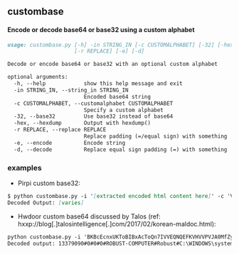 ## custombase
#### Encode or decode base64 or base32 using a custom alphabet

```markdown
usage: custombase.py [-h] -in STRING_IN [-c CUSTOMALPHABET] [-32] [-hex]
                     [-r REPLACE] [-e] [-d]

Decode or encode base64 or base32 with an optional custom alphabet

optional arguments:
  -h, --help            show this help message and exit
  -in STRING_IN, --string_in STRING_IN
                        Encoded base64 string
  -c CUSTOMALPHABET, --customalphabet CUSTOMALPHABET
                        Specify a custom alphabet
  -32, --base32         Use base32 instead of base64
  -hex, --hexdump       Output with hexdump()
  -r REPLACE, --replace REPLACE
                        Replace padding (=/equal sign) with something
  -e, --encode          Encode string
  -d, --decode          Replace equal sign padding (=) with something
```

### examples
- Pirpi custom base32:
```markdown
$ python custombase.py -i '[extracted encoded html content here]' -c 'V1234567890oKabcdefgABCDEFGwxyzW' -32 -d -hex
Decoded Output: [varies]
```

- Hwdoor custom base64 discussed by Talos (ref: hxxp://blog[.]talosintelligence[.]com/2017/02/korean-maldoc.html):
```markdown
python custombase.py -i 'BKBcEcnxUKToBIBxAcToQn7IVVEQNQEFKVHVVPVJA0MfZyVchIESUgzYJQ3PK0hKYGE3w4DgiKBbYGhcZ4MmwGLkXYugA4uP' -c 'THISPROGAMCNBEUFLDJKQVWYZXviwhatrudongqyempsljkfxzbc(0546312879)' -d
Decoded output: 13379090#0#0#0#ROBUST-COMPUTER#Robust#C:\WINDOWS\system32\wscript.exe#xD
```

